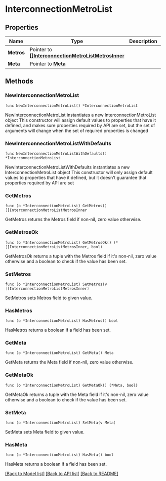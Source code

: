 # InterconnectionMetroList

## Properties

Name | Type | Description | Notes
------------ | ------------- | ------------- | -------------
**Metros** | Pointer to [**[]InterconnectionMetroListMetrosInner**](InterconnectionMetroListMetrosInner.md) |  | [optional] 
**Meta** | Pointer to [**Meta**](Meta.md) |  | [optional] 

## Methods

### NewInterconnectionMetroList

`func NewInterconnectionMetroList() *InterconnectionMetroList`

NewInterconnectionMetroList instantiates a new InterconnectionMetroList object
This constructor will assign default values to properties that have it defined,
and makes sure properties required by API are set, but the set of arguments
will change when the set of required properties is changed

### NewInterconnectionMetroListWithDefaults

`func NewInterconnectionMetroListWithDefaults() *InterconnectionMetroList`

NewInterconnectionMetroListWithDefaults instantiates a new InterconnectionMetroList object
This constructor will only assign default values to properties that have it defined,
but it doesn't guarantee that properties required by API are set

### GetMetros

`func (o *InterconnectionMetroList) GetMetros() []InterconnectionMetroListMetrosInner`

GetMetros returns the Metros field if non-nil, zero value otherwise.

### GetMetrosOk

`func (o *InterconnectionMetroList) GetMetrosOk() (*[]InterconnectionMetroListMetrosInner, bool)`

GetMetrosOk returns a tuple with the Metros field if it's non-nil, zero value otherwise
and a boolean to check if the value has been set.

### SetMetros

`func (o *InterconnectionMetroList) SetMetros(v []InterconnectionMetroListMetrosInner)`

SetMetros sets Metros field to given value.

### HasMetros

`func (o *InterconnectionMetroList) HasMetros() bool`

HasMetros returns a boolean if a field has been set.

### GetMeta

`func (o *InterconnectionMetroList) GetMeta() Meta`

GetMeta returns the Meta field if non-nil, zero value otherwise.

### GetMetaOk

`func (o *InterconnectionMetroList) GetMetaOk() (*Meta, bool)`

GetMetaOk returns a tuple with the Meta field if it's non-nil, zero value otherwise
and a boolean to check if the value has been set.

### SetMeta

`func (o *InterconnectionMetroList) SetMeta(v Meta)`

SetMeta sets Meta field to given value.

### HasMeta

`func (o *InterconnectionMetroList) HasMeta() bool`

HasMeta returns a boolean if a field has been set.


[[Back to Model list]](../README.md#documentation-for-models) [[Back to API list]](../README.md#documentation-for-api-endpoints) [[Back to README]](../README.md)



